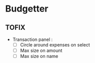 # Budgetter

## TOFIX

* Transaction panel :
  - [ ] Circle around expenses on select
  - [ ] Max size on amount
  - [ ] Max size on name
